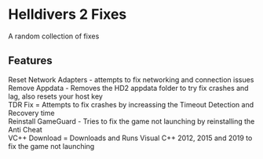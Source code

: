 # Helldivers 2 Fixes
A random collection of fixes

## Features

Reset Network Adapters - attempts to fix networking and connection issues</br>
Remove Appdata - Removes the HD2 appdata folder to try fix crashes and lag, also resets your host key</br>
TDR Fix = Attempts to fix crashes by increassing the Timeout Detection and Recovery time</br>
Reinstall GameGuard - Tries to fix the game not launching by reinstalling the Anti Cheat</br>
VC++ Download = Downloads and Runs Visual C++ 2012, 2015 and 2019 to fix the game not launching</br>
